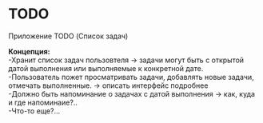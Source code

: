 # TODO
Приложение TODO (Список задач)

<b>Концепция:</b> <br>
  -Хранит список задач пользовтеля -> задачи могут быть с открытой датой выполнения или выполняемые к конкретной дате.<br>
  -Пользователь пожет просматривать задачи, добавлять новые задачи, отмечать выполненные. -> описать интерфейс подробнее<br>
  -Должно быть напоминание о задачах с датой выполнения -> как, куда и где напоминаие?..<br>
  -Что-то еще?...
 
  
